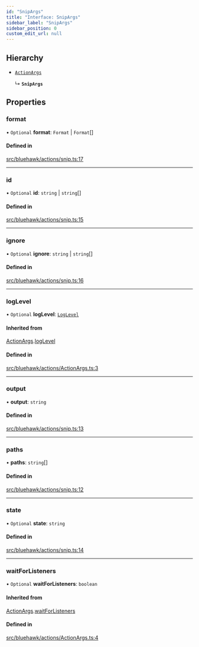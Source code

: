 ```yaml
---
id: "SnipArgs"
title: "Interface: SnipArgs"
sidebar_label: "SnipArgs"
sidebar_position: 0
custom_edit_url: null
---
```


## Hierarchy

- [`ActionArgs`](ActionArgs)

  ↳ **`SnipArgs`**

## Properties

### format

• `Optional` **format**: `Format` \| `Format`[]

#### Defined in

[src/bluehawk/actions/snip.ts:17](https://github.com/krollins-mdb/bluehawk/blob/f65f7b1e/src/bluehawk/actions/snip.ts#L17)

___

### id

• `Optional` **id**: `string` \| `string`[]

#### Defined in

[src/bluehawk/actions/snip.ts:15](https://github.com/krollins-mdb/bluehawk/blob/f65f7b1e/src/bluehawk/actions/snip.ts#L15)

___

### ignore

• `Optional` **ignore**: `string` \| `string`[]

#### Defined in

[src/bluehawk/actions/snip.ts:16](https://github.com/krollins-mdb/bluehawk/blob/f65f7b1e/src/bluehawk/actions/snip.ts#L16)

___

### logLevel

• `Optional` **logLevel**: [`LogLevel`](../enums/LogLevel)

#### Inherited from

[ActionArgs](ActionArgs).[logLevel](ActionArgs#loglevel)

#### Defined in

[src/bluehawk/actions/ActionArgs.ts:3](https://github.com/krollins-mdb/bluehawk/blob/f65f7b1e/src/bluehawk/actions/ActionArgs.ts#L3)

___

### output

• **output**: `string`

#### Defined in

[src/bluehawk/actions/snip.ts:13](https://github.com/krollins-mdb/bluehawk/blob/f65f7b1e/src/bluehawk/actions/snip.ts#L13)

___

### paths

• **paths**: `string`[]

#### Defined in

[src/bluehawk/actions/snip.ts:12](https://github.com/krollins-mdb/bluehawk/blob/f65f7b1e/src/bluehawk/actions/snip.ts#L12)

___

### state

• `Optional` **state**: `string`

#### Defined in

[src/bluehawk/actions/snip.ts:14](https://github.com/krollins-mdb/bluehawk/blob/f65f7b1e/src/bluehawk/actions/snip.ts#L14)

___

### waitForListeners

• `Optional` **waitForListeners**: `boolean`

#### Inherited from

[ActionArgs](ActionArgs).[waitForListeners](ActionArgs#waitforlisteners)

#### Defined in

[src/bluehawk/actions/ActionArgs.ts:4](https://github.com/krollins-mdb/bluehawk/blob/f65f7b1e/src/bluehawk/actions/ActionArgs.ts#L4)
